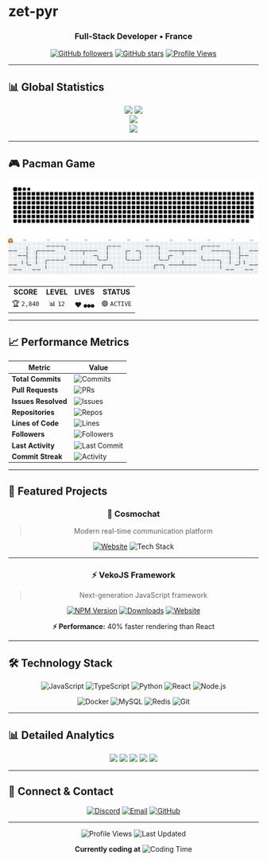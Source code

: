 # zet-pyr

<div align="center">

### **Full-Stack Developer • France**  

[![GitHub followers](https://img.shields.io/github/followers/zet-pyr?style=for-the-badge&color=0366d6&logo=github)](https://github.com/zet-pyr)
[![GitHub stars](https://img.shields.io/github/stars/zet-pyr?style=for-the-badge&color=0366d6&logo=github)](https://github.com/zet-pyr)
[![Profile Views](https://komarev.com/ghpvc/?username=zet-pyr&style=for-the-badge&color=0366d6&label=PROFILE%20VIEWS)](https://github.com/zet-pyr)

---

</div>

## 📊 Global Statistics

<div align="center">
  <img height="180em" src="https://github-readme-stats-sigma-five.vercel.app/api?username=zet-pyr&show_icons=true&theme=github_dark&include_all_commits=true&count_private=true&hide_border=true&bg_color=0d1117"/>
  <img height="180em" src="https://github-readme-stats-sigma-five.vercel.app/api/top-langs/?username=zet-pyr&layout=compact&theme=github_dark&hide_border=true&bg_color=0d1117"/>
</div>

<div align="center">
  <img src="https://github-readme-streak-stats.herokuapp.com/?user=zet-pyr&theme=github-dark-blue&hide_border=true&background=0d1117"/>
</div>

<div align="center">
  <img src="https://github-readme-activity-graph.vercel.app/graph?username=zet-pyr&theme=github-compact&hide_border=true&bg_color=0d1117&color=58a6ff&line=58a6ff&point=f0f6fc"/>
</div>

---

## 🎮 Pacman Game

<div align="center">

<img src="https://raw.githubusercontent.com/Platane/snk/output/github-contribution-grid-snake-dark.svg" alt="Snake eating my contributions"/>

<picture>
  <source media="(prefers-color-scheme: dark)" srcset="https://raw.githubusercontent.com/zet-pyr/zet-pyr/output/pacman-contribution-graph-dark.svg">
  <source media="(prefers-color-scheme: light)" srcset="https://raw.githubusercontent.com/zet-pyr/zet-pyr/output/pacman-contribution-graph.svg">
  <img alt="pacman contribution graph" src="https://raw.githubusercontent.com/zet-pyr/zet-pyr/output/pacman-contribution-graph.svg">
</picture>



<table>
<tr>
<td align="center"><strong>SCORE</strong></td>
<td align="center"><strong>LEVEL</strong></td>
<td align="center"><strong>LIVES</strong></td>
<td align="center"><strong>STATUS</strong></td>
</tr>
<tr>
<td align="center">🏆 <code>2,840</code></td>
<td align="center">📊 <code>12</code></td>
<td align="center">❤️ <code>●●●</code></td>
<td align="center">🟢 <code>ACTIVE</code></td>
</tr>
</table>

</div>

---

## 📈 Performance Metrics

<div align="center">
  
| Metric | Value |
|--------|-------|
| **Total Commits** | ![Commits](https://img.shields.io/badge/dynamic/json?url=https://api.github.com/search/commits?q=author:zet-pyr&query=$.total_count&label=Commits&style=flat-square&color=58a6ff) |
| **Pull Requests** | ![PRs](https://img.shields.io/badge/dynamic/json?url=https://api.github.com/search/issues?q=author:zet-pyr+type:pr&query=$.total_count&label=PRs&style=flat-square&color=58a6ff) |
| **Issues Resolved** | ![Issues](https://img.shields.io/badge/dynamic/json?url=https://api.github.com/search/issues?q=author:zet-pyr+type:issue+is:closed&query=$.total_count&label=Issues&style=flat-square&color=58a6ff) |
| **Repositories** | ![Repos](https://img.shields.io/badge/dynamic/json?url=https://api.github.com/users/zet-pyr&query=$.public_repos&label=Repos&style=flat-square&color=58a6ff) |
| **Lines of Code** | ![Lines](https://img.shields.io/tokei/lines/github/zet-pyr/zet-pyr?style=flat-square&color=58a6ff&label=Lines) |
| **Followers** | ![Followers](https://img.shields.io/github/followers/zet-pyr?style=flat-square&color=58a6ff) |
| **Last Activity** | ![Last Commit](https://img.shields.io/github/last-commit/zet-pyr/zet-pyr?style=flat-square&color=58a6ff) |
| **Commit Streak** | ![Activity](https://img.shields.io/github/commit-activity/w/zet-pyr?style=flat-square&color=58a6ff) |

</div>

---

## 🚀 Featured Projects

<div align="center">

### **🌟 Cosmochat**
> Modern real-time communication platform

[![Website](https://img.shields.io/website?url=https://cosmochat.app&style=for-the-badge&label=LIVE%20DEMO&color=00C851)](https://cosmochat.app/)
![Tech Stack](https://img.shields.io/badge/Stack-Node.js%20|%20Socket.io%20|%20MySQL%20|%20Redis-blue?style=for-the-badge)

---

### **⚡ VekoJS Framework**
> Next-generation JavaScript framework

[![NPM Version](https://img.shields.io/npm/v/veko?style=for-the-badge&color=cb3837&logo=npm)](https://npmjs.com/package/veko)
[![Downloads](https://img.shields.io/npm/dt/veko?style=for-the-badge&color=cb3837)](https://npmjs.com/package/veko)
[![Website](https://img.shields.io/badge/Website-vekojs.dev-blue?style=for-the-badge)](https://vekojs.dev/)

**⚡ Performance:** 40% faster rendering than React

</div>

---

## 🛠 Technology Stack

<div align="center">

![JavaScript](https://img.shields.io/badge/JavaScript-F7DF1E?style=for-the-badge&logo=javascript&logoColor=black)
![TypeScript](https://img.shields.io/badge/TypeScript-3178C6?style=for-the-badge&logo=typescript&logoColor=white)
![Python](https://img.shields.io/badge/Python-3776AB?style=for-the-badge&logo=python&logoColor=white)
![React](https://img.shields.io/badge/React-61DAFB?style=for-the-badge&logo=react&logoColor=black)
![Node.js](https://img.shields.io/badge/Node.js-339933?style=for-the-badge&logo=node.js&logoColor=white)

![Docker](https://img.shields.io/badge/Docker-2496ED?style=for-the-badge&logo=docker&logoColor=white)
![MySQL](https://img.shields.io/badge/MySQL-4479A1?style=for-the-badge&logo=mysql&logoColor=white)
![Redis](https://img.shields.io/badge/Redis-DC382D?style=for-the-badge&logo=redis&logoColor=white)
![Git](https://img.shields.io/badge/Git-F05032?style=for-the-badge&logo=git&logoColor=white)

</div>

---

## 📊 Detailed Analytics

<div align="center">
  <img src="https://github-profile-summary-cards.vercel.app/api/cards/profile-details?username=zet-pyr&theme=github_dark"/>
  <img src="https://github-profile-summary-cards.vercel.app/api/cards/repos-per-language?username=zet-pyr&theme=github_dark"/>
  <img src="https://github-profile-summary-cards.vercel.app/api/cards/most-commit-language?username=zet-pyr&theme=github_dark"/>
  <img src="https://github-profile-summary-cards.vercel.app/api/cards/stats?username=zet-pyr&theme=github_dark"/>
  <img src="https://github-profile-summary-cards.vercel.app/api/cards/productive-time?username=zet-pyr&theme=github_dark&utcOffset=1"/>
</div>

---

## 🔗 Connect & Contact

<div align="center">
  
[![Discord](https://img.shields.io/badge/Discord-7289DA?style=for-the-badge&logo=discord&logoColor=white)](https://discord.gg/zetchatori)
[![Email](https://img.shields.io/badge/Email-0078D4?style=for-the-badge&logo=microsoftoutlook&logoColor=white)](mailto:zetchatori_view@outlook.fr)
[![GitHub](https://img.shields.io/badge/GitHub-181717?style=for-the-badge&logo=github&logoColor=white)](https://github.com/zet-pyr)

---

![Profile Views](https://komarev.com/ghpvc/?username=zet-pyr&style=flat-square&color=58a6ff&label=Profile%20Views)
![Last Updated](https://img.shields.io/github/last-commit/zet-pyr/zet-pyr?label=Profile%20Updated&style=flat-square&color=58a6ff)

**Currently coding at** ![Coding Time](https://img.shields.io/badge/dynamic/json?url=https://api.github.com/users/zet-pyr&query=$.updated_at&label=Last%20Seen&style=flat-square&color=58a6ff)

</div>
